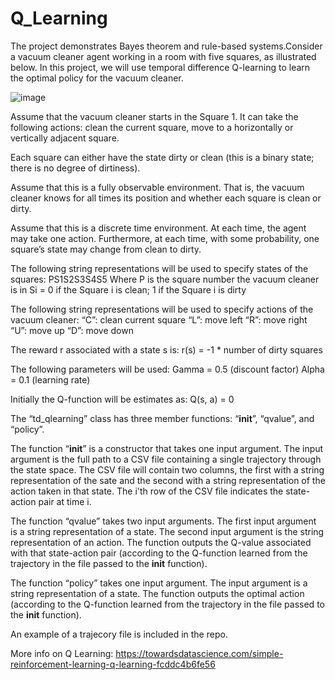 # Q_Learning
The project demonstrates Bayes theorem and rule-based systems.Consider a vacuum cleaner agent working in a room with five squares, as illustrated below. In this project, we
will use temporal difference Q-learning to learn the optimal policy for the vacuum cleaner.

![image](https://user-images.githubusercontent.com/59786588/134397706-da1d53e9-e3b7-4455-be15-187ef68843ff.png)

Assume that the vacuum cleaner starts in the Square 1. It can take the following actions: clean the current square,
move to a horizontally or vertically adjacent square.

Each square can either have the state dirty or clean (this is a binary state; there is no degree of dirtiness).

Assume that this is a fully observable environment. That is, the vacuum cleaner knows for all times its position and
whether each square is clean or dirty.

Assume that this is a discrete time environment. At each time, the agent may take one action. Furthermore, at
each time, with some probability, one square’s state may change from clean to dirty.

The following string representations will be used to specify states of the squares:
PS1S2S3S4S5
Where P is the square number the vacuum cleaner is in
Si = 0 if the Square i is clean; 1 if the Square i is dirty

The following string representations will be used to specify actions of the vacuum cleaner:
“C”: clean current square
“L”: move left
“R”: move right
“U”: move up
“D”: move down

The reward r associated with a state s is:
r(s) = -1 * number of dirty squares

The following parameters will be used:
Gamma = 0.5 (discount factor)
Alpha = 0.1 (learning rate)

Initially the Q-function will be estimates as:
Q(s, a) = 0


The “td_qlearning” class has three member functions: “__init__”, “qvalue”, and “policy”.

The function “__init__” is a constructor that takes one input argument. The input argument is the full path to
a CSV file containing a single trajectory through the state space. The CSV file will contain two columns, the first with
a string representation of the sate and the second with a string representation of the action taken in that state. The
i'th row of the CSV file indicates the state-action pair at time i.

The function “qvalue” takes two input arguments. The first input argument is a string representation of a state.
The second input argument is the string representation of an action. The function outputs the Q-value
associated with that state-action pair (according to the Q-function learned from the trajectory in the file passed to
the __init__ function).

The function “policy” takes one input argument. The input argument is a string representation of a state. The
function outputs the optimal action (according to the Q-function learned from the trajectory in the file passed
to the __init__ function).

An example of a trajecory file is included in the repo.

More info on Q Learning: https://towardsdatascience.com/simple-reinforcement-learning-q-learning-fcddc4b6fe56 
